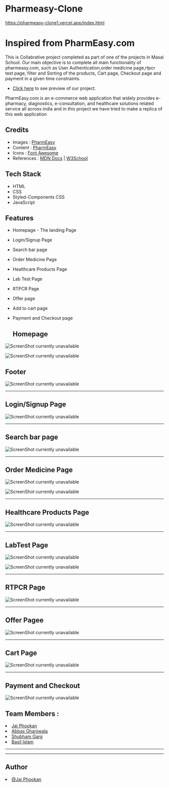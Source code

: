 # Pharmeasy-Clone
https://pharmeasy-clone1.vercel.app/index.html

# Inspired from PharmEasy.com

This is Collabrative project completed as part of one of the projects in Masai School. 
Our main objective is to complete all main functionality of pharmeasy.com, such as User Authentication,order medicine page,rtpcr test page, filter and Sorting of the products, Cart page, Checkout page and payment in a given time constraints.

- [Click here](https://pharmeasy-clone1.vercel.app/) to see preview of our project.

PharmEasy.com is an e-commerce web application that widely provides e-pharmacy, diagnostics, e-consultation, and healthcare solutions related service all across india and in this project we have tried to make a replica of this web application
## Credits

- Images : [PharmEasy](https://pharmeasy-clone1.vercel.app/)
- Content : [PharmEasy](https://pharmeasy-clone1.vercel.app/)
- Icons : [Font Awesome](https://fontawesome.com/)
- References : [MDN Docs](https://developer.mozilla.org/en-US/) | [W3School](https://www.w3schools.com/)

## Tech Stack

- HTML
- CSS
- Styled-Components CSS
- JavaScript


## Features
- Homepage - The landing Page
- Login/Signup Page 
- Search bar page
- Order Medicine Page
- Healthcare Products Page
- Lab Test Page
- RTPCR Page
- Offer page
- Add to cart page
- Payment and Checkout page


  <h2>Homepage</h2>
  
 ![ScreenShot currently unavailable](https://github.com/basilaslam/PharmEasy/blob/main/PharmEasy/styles/pm1.JPG)
 
 ![ScreenShot currently unavailable](https://github.com/basilaslam/PharmEasy/blob/main/PharmEasy/styles/pm2.JPG)

 

  <h2>Footer</h2>
  
 ![ScreenShot currently unavailable](https://github.com/basilaslam/PharmEasy/blob/main/PharmEasy/styles/pmfoot.JPG)

  <hr>
  
  <h2>Login/Signup Page</h2>
  
   ![ScreenShot currently unavailable](https://github.com/basilaslam/PharmEasy/blob/main/PharmEasy/styles/login.JPG)
  
  <hr>
  
  <h2>Search bar page</h2>
  
   ![ScreenShot currently unavailable](https://github.com/basilaslam/PharmEasy/blob/main/PharmEasy/styles/searchpm.JPG)
  
  <hr>
  <h2> Order Medicine Page</h2>
  
   ![ScreenShot currently unavailable](https://github.com/basilaslam/PharmEasy/blob/main/PharmEasy/styles/opm1.JPG)
   
   
   ![ScreenShot currently unavailable](https://github.com/basilaslam/PharmEasy/blob/main/PharmEasy/styles/opm2.JPG)
   
  <hr>
  
   <h2>Healthcare Products Page </h2>
  
   ![ScreenShot currently unavailable](https://github.com/basilaslam/PharmEasy/blob/main/PharmEasy/styles/hp1.JPG)
   
   

   
  <hr>
   <h2> LabTest Page</h2>
  
   ![ScreenShot currently unavailable](https://github.com/basilaslam/PharmEasy/blob/main/PharmEasy/styles/lpm1.JPG)
   
   
   ![ScreenShot currently unavailable](https://github.com/basilaslam/PharmEasy/blob/main/PharmEasy/styles/lpm2.JPG)
   
  <hr>
   <h2>RTPCR Page</h2>
  
   ![ScreenShot currently unavailable](https://github.com/basilaslam/PharmEasy/blob/main/PharmEasy/styles/rtpcrpm.JPG)
   
   
   
  <hr>
    <h2>Offer Pagee</h2>
  
   ![ScreenShot currently unavailable](https://github.com/basilaslam/PharmEasy/blob/main/PharmEasy/styles/offerpm.JPG)
   
   
   
  <hr>
  <h2>Cart Page</h2> 
  
  ![ScreenShot currently unavailable](https://github.com/basilaslam/PharmEasy/blob/main/PharmEasy/styles/cartpm.JPG)
  <hr>
  
  <h2>Payment and Checkout</h2>
  
 ![ScreenShot currently unavailable](https://github.com/basilaslam/PharmEasy/blob/main/PharmEasy/styles/payment.JPG)

<h2>Team Members :</h2>
    <li><a href="https://github.com/">Jai Phookan</a></li>
  <li><a href="https://github.com/abbas5152">
Abbas Ghaniwala</a></li>
  <li><a href="https://github.com/">Shubham Garg</a></li>
  <li><a href="https://github.com/">Basil Islam</a></li>
<!--   <li><a href="https://github.com/gautam6023">Gautam Gohil</a></li> -->
 <hr><hr>
  
<h2>Author</h2>
  <li><a href="https://github.com/jaiphookan20">@Jai Phookan</a></li>
